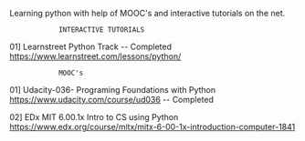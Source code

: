 Learning python with help of MOOC's and interactive tutorials on the net.

				INTERACTIVE TUTORIALS
01] Learnstreet Python Track -- Completed
		<link>https://www.learnstreet.com/lessons/python/</link>








				MOOC's
01] Udacity-036- Programing Foundations with Python <link>https://www.udacity.com/course/ud036</link> -- Completed


02] EDx MIT 6.00.1x Intro to CS using Python <link>https://www.edx.org/course/mitx/mitx-6-00-1x-introduction-computer-1841</link>
